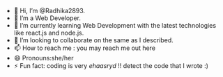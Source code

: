 - 👋 Hi, I’m @Radhika2893.
- 👀 I’m a Web Developer.
- 🌱 I’m currently learning Web Development with the latest technologies like react.js and node.js.
- 💞️ I’m looking to collaborate on the same as I described.
- 📫 How to reach me : you may reach me out here
- 😄 Pronouns:she/her
- ⚡ Fun fact: coding is very *ehaasryd* !! detect the code that I wrote :)

<!---
Radhika2893/Radhika2893 is a ✨ special ✨ repository because its `README.md` (this file) appears on your GitHub profile.
You can click the Preview link to take a look at your changes.
--->
